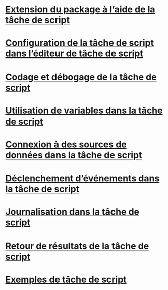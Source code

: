 # [Extension du package à l’aide de la tâche de script](extending-the-package-with-the-script-task.md)
# [Configuration de la tâche de script dans l’éditeur de tâche de script](configuring-the-script-task-in-the-script-task-editor.md)
# [Codage et débogage de la tâche de script](coding-and-debugging-the-script-task.md)
# [Utilisation de variables dans la tâche de script](using-variables-in-the-script-task.md)
# [Connexion à des sources de données dans la tâche de script](connecting-to-data-sources-in-the-script-task.md)
# [Déclenchement d’événements dans la tâche de script](raising-events-in-the-script-task.md)
# [Journalisation dans la tâche de script](logging-in-the-script-task.md)
# [Retour de résultats de la tâche de script](returning-results-from-the-script-task.md)

# [Exemples de tâche de script](../../extending-packages-scripting-task-examples/script-task-examples.md)

